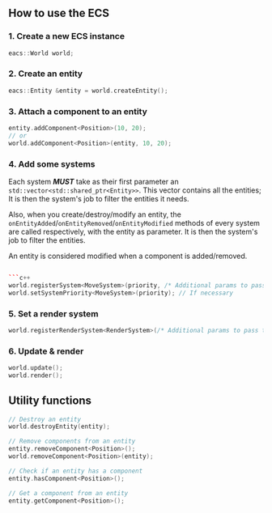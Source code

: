 

## How to use the ECS

### 1. Create a new ECS instance

```c++
eacs::World world;
```

### 2. Create an entity

```c++
eacs::Entity &entity = world.createEntity();
```

### 3. Attach a component to an entity

```c++
entity.addComponent<Position>(10, 20);
// or
world.addComponent<Position>(entity, 10, 20);
```

### 4. Add some systems

Each system **_MUST_** take as their first parameter an `std::vector<std::shared_ptr<Entity>>`.
This vector contains all the entities; It is then the system's job to filter the entities it needs.

Also, when you create/destroy/modify an entity, the `onEntityAdded`/`onEntityRemoved`/`onEntityModified` methods of
every system are called respectively, with the entity as parameter. It is then the system's job to filter the entities.

An entity is considered modified when a component is added/removed.

```c++

```c++
world.registerSystem<MoveSystem>(priority, /* Additional params to pass to ctor */);
world.setSystemPriority<MoveSystem>(priority); // If necessary
```

### 5. Set a render system

```c++
world.registerRenderSystem<RenderSystem>(/* Additional params to pass to ctor */);
```

### 6. Update & render

```c++
world.update();
world.render();
```

## Utility functions

```c++
// Destroy an entity
world.destroyEntity(entity);

// Remove components from an entity
entity.removeComponent<Position>();
world.removeComponent<Position>(entity);

// Check if an entity has a component
entity.hasComponent<Position>();

// Get a component from an entity
entity.getComponent<Position>();
```